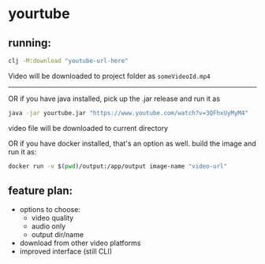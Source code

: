 # yourtube

## running:

```sh
clj -M:download "youtube-url-here"
```
Video will be downloaded to project folder as `someVideoId.mp4`

---

OR if you have java installed, pick up the .jar release and run it as
```sh
java -jar yourtube.jar "https://www.youtube.com/watch?v=3QFhxUyMyM4"
```
video file will be downloaded to current directory

OR if you have docker installed, that's an option as well. build the image and run it as:
```sh
docker run -v $(pwd)/output:/app/output image-name "video-url"
```

## feature plan:

- options to choose:
  - video quality
  - audio only
  - output dir/name
- download from other video platforms
- improved interface (still CLI)
